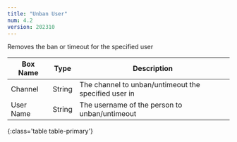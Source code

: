 ```yaml
---
title: "Unban User"
num: 4.2
version: 202310
---
```


Removes the ban or timeout for the specified user

| Box Name | Type | Description | 
|-------|--------|--------|
Channel|String|The channel to unban/untimeout the specified user in
User Name|String|The username of the person to unban/untimeout
{:class='table table-primary'}